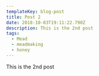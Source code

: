 ```yaml
---
templateKey: blog-post
title: Post 2
date: 2018-10-03T19:11:22.790Z
description: This is the 2nd post
tags:
  - Mead
  - meadmaking
  - honey
---
```

This is the 2nd post
